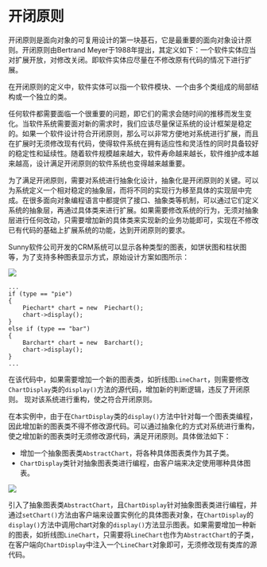 # 开闭原则

开闭原则是面向对象的可复用设计的第一块基石，它是最重要的面向对象设计原则。开闭原则由Bertrand  Meyer于1988年提出，其定义如下：一个软件实体应当对扩展开放，对修改关闭。即软件实体应尽量在不修改原有代码的情况下进行扩展。

在开闭原则的定义中，软件实体可以指一个软件模块、一个由多个类组成的局部结构或一个独立的类。

任何软件都需要面临一个很重要的问题，即它们的需求会随时间的推移而发生变化。当软件系统需要面对新的需求时，我们应该尽量保证系统的设计框架是稳定的。如果一个软件设计符合开闭原则，那么可以非常方便地对系统进行扩展，而且在扩展时无须修改现有代码，使得软件系统在拥有适应性和灵活性的同时具备较好的稳定性和延续性。随着软件规模越来越大，软件寿命越来越长，软件维护成本越来越高，设计满足开闭原则的软件系统也变得越来越重要。

为了满足开闭原则，需要对系统进行抽象化设计，抽象化是开闭原则的关键。可以为系统定义一个相对稳定的抽象层，而将不同的实现行为移至具体的实现层中完成。在很多面向对象编程语言中都提供了接口、抽象类等机制，可以通过它们定义系统的抽象层，再通过具体类来进行扩展。如果需要修改系统的行为，无须对抽象层进行任何改动，只需要增加新的具体类来实现新的业务功能即可，实现在不修改已有代码的基础上扩展系统的功能，达到开闭原则的要求。

Sunny软件公司开发的CRM系统可以显示各种类型的图表，如饼状图和柱状图等，为了支持多种图表显示方式，原始设计方案如图所示：

![](D:/DesignPattern/img/crm_3.png)

```
...
if (type == "pie")
{
	Piechart* chart = new  Piechart();
	chart->display();
}
else if (type == "bar")
{
	Barchart* chart = new  Barchart();
	chart->display();
}
...
```

在该代码中，如果需要增加一个新的图表类，如折线图`LineChart`，则需要修改`ChartDisplay`类的`display()`方法的源代码，增加新的判断逻辑，违反了开闭原则。 现对该系统进行重构，使之符合开闭原则。

在本实例中，由于在`ChartDisplay`类的`display()`方法中针对每一个图表类编程，因此增加新的图表类不得不修改源代码。可以通过抽象化的方式对系统进行重构，使之增加新的图表类时无须修改源代码，满足开闭原则。具体做法如下：

- 增加一个抽象图表类`AbstractChart`，将各种具体图表类作为其子类。
- `ChartDisplay`类针对抽象图表类进行编程，由客户端来决定使用哪种具体图表。

![](D:/DesignPattern/img/crm_4.png)

引入了抽象图表类`AbstractChart`，且`ChartDisplay`针对抽象图表类进行编程，并通过`setChart()`方法由客户端来设置实例化的具体图表对象，在`ChartDisplay`的`display()`方法中调用chart对象的`display()`方法显示图表。如果需要增加一种新的图表，如折线图`LineChart`，只需要将`LineChart`也作为`AbstractChart`的子类，在客户端向`ChartDisplay`中注入一个`LineChart`对象即可，无须修改现有类库的源代码。     
